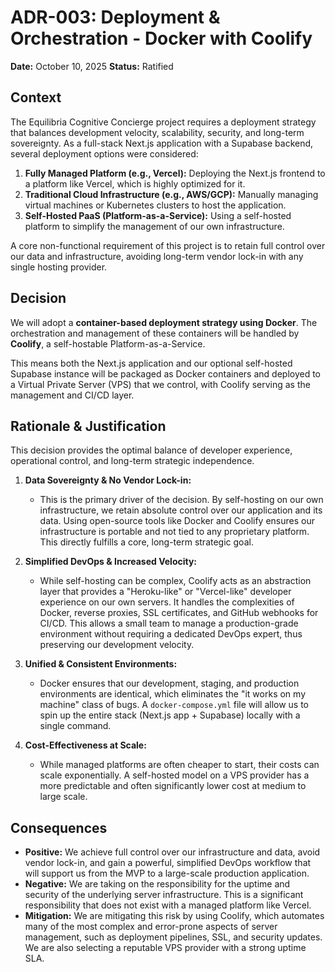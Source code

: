 # ADR-003: Deployment & Orchestration - Docker with Coolify

**Date:** October 10, 2025
**Status:** Ratified

## Context

The Equilibria Cognitive Concierge project requires a deployment strategy that balances development velocity, scalability, security, and long-term sovereignty. As a full-stack Next.js application with a Supabase backend, several deployment options were considered:

1.  **Fully Managed Platform (e.g., Vercel):** Deploying the Next.js frontend to a platform like Vercel, which is highly optimized for it.
2.  **Traditional Cloud Infrastructure (e.g., AWS/GCP):** Manually managing virtual machines or Kubernetes clusters to host the application.
3.  **Self-Hosted PaaS (Platform-as-a-Service):** Using a self-hosted platform to simplify the management of our own infrastructure.

A core non-functional requirement of this project is to retain full control over our data and infrastructure, avoiding long-term vendor lock-in with any single hosting provider.

## Decision

We will adopt a **container-based deployment strategy using Docker**. The orchestration and management of these containers will be handled by **Coolify**, a self-hostable Platform-as-a-Service.

This means both the Next.js application and our optional self-hosted Supabase instance will be packaged as Docker containers and deployed to a Virtual Private Server (VPS) that we control, with Coolify serving as the management and CI/CD layer.

## Rationale & Justification

This decision provides the optimal balance of developer experience, operational control, and long-term strategic independence.

1.  **Data Sovereignty & No Vendor Lock-in:**
    *   This is the primary driver of the decision. By self-hosting on our own infrastructure, we retain absolute control over our application and its data. Using open-source tools like Docker and Coolify ensures our infrastructure is portable and not tied to any proprietary platform. This directly fulfills a core, long-term strategic goal.

2.  **Simplified DevOps & Increased Velocity:**
    *   While self-hosting can be complex, Coolify acts as an abstraction layer that provides a "Heroku-like" or "Vercel-like" developer experience on our own servers. It handles the complexities of Docker, reverse proxies, SSL certificates, and GitHub webhooks for CI/CD. This allows a small team to manage a production-grade environment without requiring a dedicated DevOps expert, thus preserving our development velocity.

3.  **Unified & Consistent Environments:**
    *   Docker ensures that our development, staging, and production environments are identical, which eliminates the "it works on my machine" class of bugs. A `docker-compose.yml` file will allow us to spin up the entire stack (Next.js app + Supabase) locally with a single command.

4.  **Cost-Effectiveness at Scale:**
    *   While managed platforms are often cheaper to start, their costs can scale exponentially. A self-hosted model on a VPS provider has a more predictable and often significantly lower cost at medium to large scale.

## Consequences

*   **Positive:** We achieve full control over our infrastructure and data, avoid vendor lock-in, and gain a powerful, simplified DevOps workflow that will support us from the MVP to a large-scale production application.
*   **Negative:** We are taking on the responsibility for the uptime and security of the underlying server infrastructure. This is a significant responsibility that does not exist with a managed platform like Vercel.
*   **Mitigation:** We are mitigating this risk by using Coolify, which automates many of the most complex and error-prone aspects of server management, such as deployment pipelines, SSL, and security updates. We are also selecting a reputable VPS provider with a strong uptime SLA.